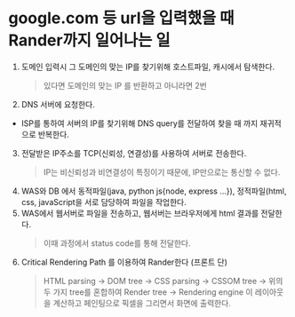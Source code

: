 # google.com 등 url을 입력했을 때 Rander까지 일어나는 일

1. 도메인 입력시 그 도메인의 맞는 IP를 찾기위해 호스트파일, 캐시에서 탐색한다.
   > 있다면 도메인의 맞는 IP 를 반환하고 아니라면 2번
2. DNS 서버에 요청한다.

- ISP를 통하여 서버의 IP를 찾기위해 DNS query를 전달하여 찾을 때 까지 재귀적으로 반복한다.

3. 전달받은 IP주소를 TCP(신뢰성, 연결성)를 사용하여 서버로 전송한다.
   > IP는 비신뢰성과 비연결성이 특징이기 때문에, IP만으로는 통신할 수 없다.
4. WAS와 DB 에서 동적파일(java, python js{node, express ...}), 정적파일(html, css, javaScript을 서로 담당하여 파일을 작업한다.
5. WAS에서 웹서버로 파일을 전송하고, 웹서버는 브라우저에게 html 결과를 전달한다.
   > 이때 과정에서 status code를 통해 전달한다.
6. Critical Rendering Path 를 이용하여 Rander한다 (프론트 단)
   > HTML parsing -> DOM tree -> CSS parsing -> CSSOM tree
   > -> 위의 두 가지 tree를 혼합하여 Render tree
   > -> Rendering engine 이 레이아웃을 계산하고 페인팅으로 픽셀을 그리면서 화면에 출력한다.
